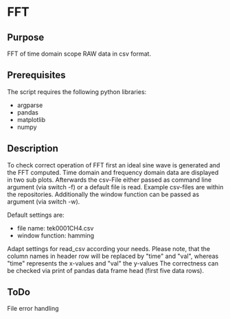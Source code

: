 # FFT
## Purpose
FFT of time domain scope RAW data in csv format.

## Prerequisites
The script requires the following python libraries:
- argparse
- pandas
- matplotlib
- numpy

## Description 
To check correct operation of FFT first an ideal sine wave is generated and the FFT computed. Time domain and frequency domain data are displayed in two sub plots.
Afterwards the csv-File either passed as command line argument (via switch -f) or a default file is read. Example csv-files are within the repositories.
Additionally the window function can be passed as argument (via switch -w).

Default settings are:
- file name: tek0001CH4.csv
- window function: hamming

Adapt settings for read_csv according your needs. Please note, that the column names in header row will be replaced by "time" and "val", whereas "time" represents the x-values and "val" the y-values
The correctness can be checked via print of pandas data frame head (first five data rows).


## ToDo
File error handling
